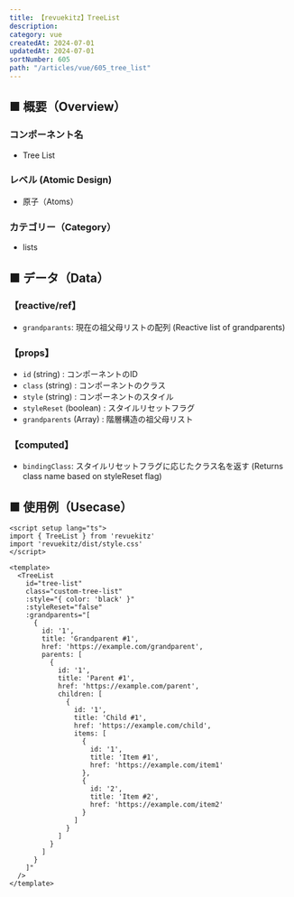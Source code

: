 ```yaml
---
title: 【revuekitz】TreeList
description: 
category: vue
createdAt: 2024-07-01
updatedAt: 2024-07-01
sortNumber: 605
path: "/articles/vue/605_tree_list"
---
```


<nuxt-content-wrapper>

## ■ 概要（Overview）
### コンポーネント名
- Tree List

### レベル (Atomic Design)
- 原子（Atoms）

### カテゴリー（Category）
- lists

## ■ データ（Data）
### 【reactive/ref】
- `grandparants`: 現在の祖父母リストの配列 (Reactive list of grandparents)

### 【props】
- `id` (string) : コンポーネントのID
- `class` (string) : コンポーネントのクラス
- `style` (string) : コンポーネントのスタイル
- `styleReset` (boolean) : スタイルリセットフラグ
- `grandparents` (Array) : 階層構造の祖父母リスト

### 【computed】
- `bindingClass`: スタイルリセットフラグに応じたクラス名を返す (Returns class name based on styleReset flag)

## ■ 使用例（Usecase）
```vue
<script setup lang="ts">
import { TreeList } from 'revuekitz'
import 'revuekitz/dist/style.css' 
</script>

<template>
  <TreeList
    id="tree-list"
    class="custom-tree-list"
    :style="{ color: 'black' }"
    :styleReset="false"
    :grandparents="[
      {
        id: '1',
        title: 'Grandparent #1',
        href: 'https://example.com/grandparent',
        parents: [
          {
            id: '1',
            title: 'Parent #1',
            href: 'https://example.com/parent',
            children: [
              {
                id: '1',
                title: 'Child #1',
                href: 'https://example.com/child',
                items: [
                  {
                    id: '1',
                    title: 'Item #1',
                    href: 'https://example.com/item1'
                  },
                  {
                    id: '2',
                    title: 'Item #2',
                    href: 'https://example.com/item2'
                  }
                ]
              }
            ]
          }
        ]
      }
    ]"
  />
</template>

```

</nuxt-content-wrapper>